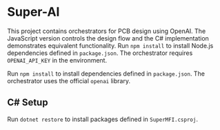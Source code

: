 # Super-AI

This project contains orchestrators for PCB design using OpenAI. The JavaScript version controls the design flow and the C# implementation demonstrates equivalent functionality.
Run `npm install` to install Node.js dependencies defined in `package.json`. The orchestrator requires `OPENAI_API_KEY` in the environment.

Run `npm install` to install dependencies defined in `package.json`.
The orchestrator uses the official `openai` library.

## C# Setup
Run `dotnet restore` to install packages defined in `SuperMFI.csproj`.

